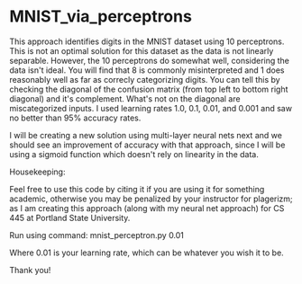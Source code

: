 # MNIST_via_perceptrons
This approach identifies digits in the MNIST dataset using 10 perceptrons. This is not an optimal solution for this dataset as the data is not linearly separable. However, the 10 perceptrons do somewhat well, considering the data isn't ideal. You will find that 8 is commonly misinterpreted and 1 does reasonably well as far as correcly categorizing digits. You can tell this by checking the diagonal of the confusion matrix (from top left to bottom right diagonal) and it's complement. What's not on the diagonal are miscategorized inputs. I used learning rates 1.0, 0.1, 0.01, and 0.001 and saw no better than 95% accuracy rates.

I will be creating a new solution using multi-layer neural nets next and we should see an improvement of accuracy with that approach, since I will be using a sigmoid function which doesn't rely on linearity in the data. 

Housekeeping:

Feel free to use this code by citing it if you are using it for something academic, otherwise you may be penalized by your instructor for plagerizm; as I am creating this approach (along with my neural net approach) for CS 445 at Portland State University.

Run using command:
mnist_perceptron.py 0.01 

Where 0.01 is your learning rate, which can be whatever you wish it to be.

Thank you!
